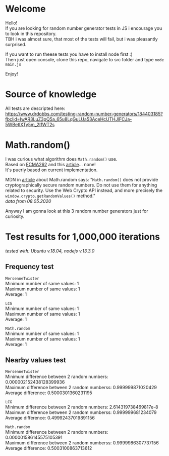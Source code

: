 # Welcome

Hello!  
If you are looking for random number generator tests in JS i encourage you to look in this repository.  
TBH i was almost sure, that most of the tests will fail, but i was pleasantly surprised.

If you want to run theese tests you have to install node first :)  
Then just open console, clone this repo, navigate to src folder and type `node main.js`

Enjoy!

# Source of knowledge

All tests are descripted here:  
https://www.drdobbs.com/testing-random-number-generators/184403185?fbclid=IwAR3LuZ3pQ5a_65u8LqGuLUa53AceHcUTHJlFCJa-5WBetlXTy5m_2I1WT2s

# Math.random()

I was curious what algorithm does `Math.random()` use.  
Based on [ECMA262](https://tc39.es/ecma262/#sec-math.random)
and this [article](https://hackernoon.com/how-does-javascripts-math-random-generate-random-numbers-ef0de6a20131)... none!  
It's puerly based on current implementation.

MDN in [article](https://developer.mozilla.org/en-US/docs/Web/JavaScript/Reference/Global_Objects/Math/random) about
Math.random says: "`Math.random()` does not provide cryptographically secure random numbers. Do not use them for anything related to security. Use the Web Crypto API instead, and more precisely the `window.crypto.getRandomValues()` method."  
_data from 08.05.2020_

Anyway I am gonna look at this 3 random number generators just for curiosity.

# Test results for 1,000,000 iterations

_tested with: Ubuntu v.18.04, nodejs v.13.3.0_

## Frequency test

`MersenneTwister`  
Minimum number of same values: 1  
Maximum number of same values: 1  
Average: 1

`LCG`  
Minimum number of same values: 1  
Maximum number of same values: 1  
Average: 1

`Math.random`  
Minimum number of same values: 1  
Maximum number of same values: 1  
Average: 1

## Nearby values test

`MersenneTwister`  
Minimum difference between 2 random numbers: 0.000002152438128399936  
Maximum difference between 2 random numberss: 0.999999871020429  
Average difference: 0.5000301360231195

`LCG`  
Minimum difference between 2 random numbers: 2.614319738469817e-8  
Maximum difference between 2 random numberss: 0.999999681234079  
Average difference: 0.49992437019891156

`Math.random`  
Minimum difference between 2 random numbers: 0.000001586145575105391  
Maximum difference between 2 random numberss: 0.9999986307737156  
Average difference: 0.5003100863713612
